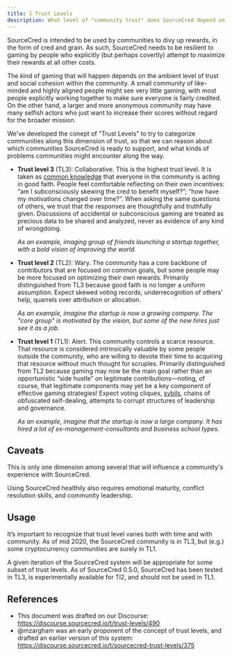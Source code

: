 ```yaml
---
title: 🎚 Trust Levels
description: What level of "community trust" does SourceCred depend on
---
```


SourceCred is intended to be used by communities to divy up rewards, in the
form of cred and grain. As such, SourceCred needs to be resilient to gaming by
people who explicitly (but perhaps covertly) attempt to maximize their rewards
at all other costs.

The kind of gaming that will happen depends on the ambient level of trust and
social cohesion within the community. A small community of like-minded and
highly aligned people might see very little gaming, with most people explicitly
working together to make sure everyone is fairly credited. On the other hand, a
larger and more anonymous community may have many selfish actors who just want
to increase their scores without regard for the broader mission.

We've developed the conept of "Trust Levels" to try to categorize communities
along this dimension of trust, so that we can reason about which communities
SourceCred is ready to support, and what kinds of problems communities might
encounter along the way.

  - **Trust level 3** (TL3): Collaborative. This is the highest trust level.
    It is taken as [common knowledge][common-knowledge] that everyone in the
    community is acting in good faith. People feel comfortable reflecting on
    their own incentives: “am I subconsciously skewing the cred to benefit
    myself?”; “how have my motivations changed over time?”.
    When asking the same questions of others, we trust that the responses are
    thoughtfully and truthfully given. Discussions of accidental or
    subconscious gaming are treated as precious data to be shared and analyzed,
    never as evidence of any kind of wrongdoing.

    *As an example, imaging group of friends launching a startup together, with
    a bold vision of improving the world.*

  - **Trust level 2** (TL2): Wary. The community has a core backbone of
    contributors that are focused on common goals, but some people may be more
    focused on optimizing their own rewards. Primarily distinguished from TL3
    because good faith is no longer a uniform assumption. Expect skewed voting
    records, underrecognition of others’ help, quarrels over attribution or
    allocation.

    *As an example, imagine the startup is now a growing company. The "core group"
    is motivated by the vision, but some of the new hires just see it as a job.*

  - **Trust level 1** (TL1): Alert. This community controls a scarce
    resource. That resource is considered intrinsically valuable by some
    people outside the community, who are willing to devote their time
    to acquiring that resource without much thought for scruples.
    Primarily distinguished from TL2 because gaming may now be the main
    goal rather than an opportunistic “side hustle” on legitimate
    contributions—noting, of course, that legitimate components may yet
    be a key component of effective gaming strategies! Expect voting
    cliques, [sybils], chains of obfuscated self-dealing, attempts to
    corrupt structures of leadership and governance.

    *As an example, imagine that the startup is now a large company. It has hired
    a lot of ex-management-consultants and business school types.*

[common-knowledge]: https://en.wikipedia.org/wiki/Common_knowledge_(logic)
[sybils]: https://en.wikipedia.org/wiki/Sybil_attack


## Caveats

This is only one dimension among several that will influence a community's
experience with SourceCred.

Using SourceCred healthily also requires emotional maturity,
conflict resolution skills, and community leadership.

## Usage

It’s important to recognize that trust level varies both with time and
with community. As of mid 2020, the SourceCred community is in TL3, but
(e.g.) some cryptocurrency communities are surely in TL1.

A given iteration of the SourceCred system will be appropriate for some subset
of trust levels. As of SourceCred 0.5.0, SourceCred has been tested in TL3, is
experimentally available for Tl2, and should not be used in TL1.

## References

  - This document was drafted on our Discourse:
    <https://discourse.sourcecred.io/t/trust-levels/490>
  - @mzargham was an early proponent of the concept of trust levels, and
    drafted an earlier version of this system:
    <https://discourse.sourcecred.io/t/sourcecred-trust-levels/375>
